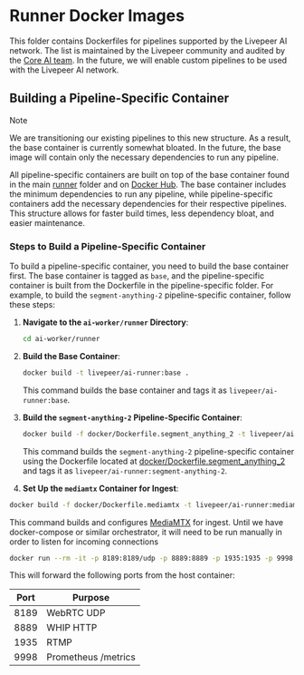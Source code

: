 # Runner Docker Images

This folder contains Dockerfiles for pipelines supported by the Livepeer AI network. The list is maintained by the Livepeer community and audited by the [Core AI team](https://explorer.livepeer.org/treasury/42084921863832634370966409987770520882792921083596034115019946998721416745190). In the future, we will enable custom pipelines to be used with the Livepeer AI network.

## Building a Pipeline-Specific Container

> [!NOTE]
> We are transitioning our existing pipelines to this new structure. As a result, the base container is currently somewhat bloated. In the future, the base image will contain only the necessary dependencies to run any pipeline.

All pipeline-specific containers are built on top of the base container found in the main [runner](../) folder and on [Docker Hub](https://hub.docker.com/r/livepeer/ai-runner). The base container includes the minimum dependencies to run any pipeline, while pipeline-specific containers add the necessary dependencies for their respective pipelines. This structure allows for faster build times, less dependency bloat, and easier maintenance.

### Steps to Build a Pipeline-Specific Container

To build a pipeline-specific container, you need to build the base container first. The base container is tagged as `base`, and the pipeline-specific container is built from the Dockerfile in the pipeline-specific folder. For example, to build the `segment-anything-2` pipeline-specific container, follow these steps:

1. **Navigate to the `ai-worker/runner` Directory**:

   ```bash
   cd ai-worker/runner
    ```

2. **Build the Base Container**:

   ```bash
   docker build -t livepeer/ai-runner:base .
   ```

   This command builds the base container and tags it as `livepeer/ai-runner:base`.

3. **Build the `segment-anything-2` Pipeline-Specific Container**:

   ```bash
   docker build -f docker/Dockerfile.segment_anything_2 -t livepeer/ai-runner:segment-anything-2 .
   ```

   This command builds the `segment-anything-2` pipeline-specific container using the Dockerfile located at [docker/Dockerfile.segment_anything_2](docker/Dockerfile.segment_anything_2) and tags it as `livepeer/ai-runner:segment-anything-2`.

4. **Set Up the `mediamtx` Container for Ingest**:

```bash
docker build -f docker/Dockerfile.mediamtx -t livepeer/ai-runner:mediamtx .
```

This command builds and configures [MediaMTX](https://github.com/bluenviron/mediamtx) for ingest. Until we have docker-compose or similar orchestrator, it will need to be run manually in order to listen for incoming connections

```bash
docker run --rm -it -p 8189:8189/udp -p 8889:8889 -p 1935:1935 -p 9998:9998 livepeer/ai-runner:mediamtx
```

This will forward the following ports from the host container:

Port | Purpose
---|---
8189 | WebRTC UDP
8889 | WHIP HTTP
1935 | RTMP
9998 | Prometheus /metrics
